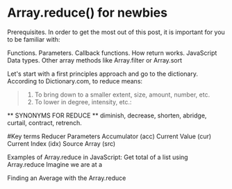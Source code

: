 # Array.reduce() for newbies

Prerequisites.
In order to get the most out of this post, it is important for you to be familiar with:

Functions.
Parameters.
Callback functions.
How return works.
JavaScript Data types.
Other array methods like Array.filter or Array.sort

Let's start with a first principles approach and go to the dictionary. According to Dictionary.com, to reduce means:

> 1. To bring down to a smaller extent, size, amount, number, etc.
> 2. To lower in degree, intensity, etc.:

** SYNONYMS FOR REDUCE **
diminish, decrease, shorten, abridge, curtail, contract, retrench.

#Key terms
Reducer
Parameters
Accumulator (acc)
Current Value (cur)
Current Index (idx)
Source Array (src)

Examples of Array.reduce in JavaScript:
Get total of a list using Array.reduce
Imagine we are at a

Finding an Average with the Array.reduce

